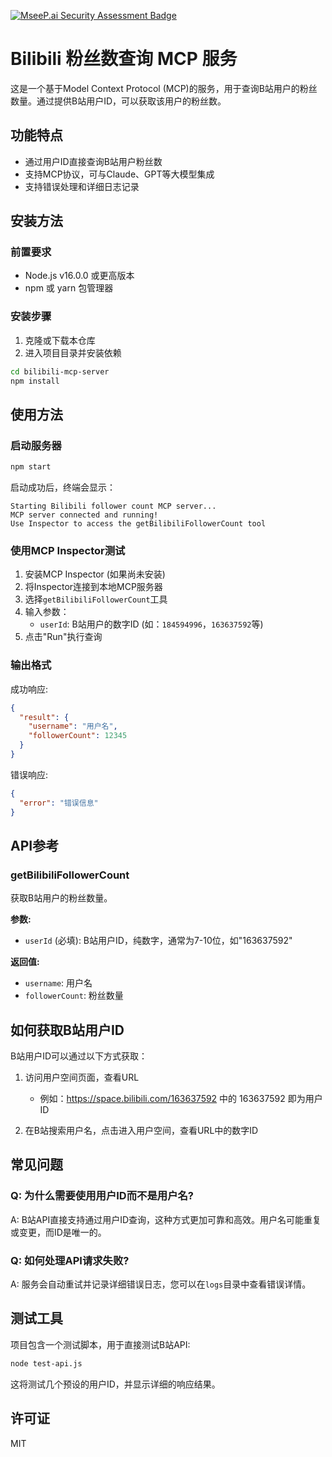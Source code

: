 [![MseeP.ai Security Assessment Badge](https://mseep.net/pr/hexing19-bilibii-mcp-server-badge.png)](https://mseep.ai/app/hexing19-bilibii-mcp-server)

# Bilibili 粉丝数查询 MCP 服务

这是一个基于Model Context Protocol (MCP)的服务，用于查询B站用户的粉丝数量。通过提供B站用户ID，可以获取该用户的粉丝数。

## 功能特点

- 通过用户ID直接查询B站用户粉丝数
- 支持MCP协议，可与Claude、GPT等大模型集成
- 支持错误处理和详细日志记录

## 安装方法

### 前置要求

- Node.js v16.0.0 或更高版本
- npm 或 yarn 包管理器

### 安装步骤

1. 克隆或下载本仓库
2. 进入项目目录并安装依赖

```bash
cd bilibili-mcp-server
npm install
```

## 使用方法

### 启动服务器

```bash
npm start
```

启动成功后，终端会显示：
```
Starting Bilibili follower count MCP server...
MCP server connected and running!
Use Inspector to access the getBilibiliFollowerCount tool
```

### 使用MCP Inspector测试

1. 安装MCP Inspector (如果尚未安装)
2. 将Inspector连接到本地MCP服务器
3. 选择`getBilibiliFollowerCount`工具
4. 输入参数：
   - `userId`: B站用户的数字ID (如：`184594996`，`163637592`等)
5. 点击"Run"执行查询

### 输出格式

成功响应:
```json
{
  "result": {
    "username": "用户名",
    "followerCount": 12345
  }
}
```

错误响应:
```json
{
  "error": "错误信息"
}
```

## API参考

### getBilibiliFollowerCount

获取B站用户的粉丝数量。

**参数:**
- `userId` (必填): B站用户ID，纯数字，通常为7-10位，如"163637592"

**返回值:**
- `username`: 用户名
- `followerCount`: 粉丝数量

## 如何获取B站用户ID

B站用户ID可以通过以下方式获取：

1. 访问用户空间页面，查看URL
   - 例如：https://space.bilibili.com/163637592 中的 163637592 即为用户ID

2. 在B站搜索用户名，点击进入用户空间，查看URL中的数字ID

## 常见问题

### Q: 为什么需要使用用户ID而不是用户名?
A: B站API直接支持通过用户ID查询，这种方式更加可靠和高效。用户名可能重复或变更，而ID是唯一的。

### Q: 如何处理API请求失败?
A: 服务会自动重试并记录详细错误日志，您可以在`logs`目录中查看错误详情。

## 测试工具

项目包含一个测试脚本，用于直接测试B站API:

```bash
node test-api.js
```

这将测试几个预设的用户ID，并显示详细的响应结果。

## 许可证

MIT 